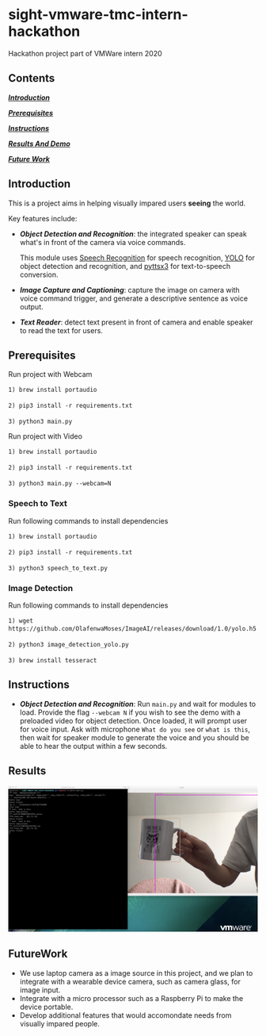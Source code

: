 
# sight-vmware-tmc-intern-hackathon

Hackathon project part of VMWare intern 2020

## Contents

[***Introduction***](https://github.com/SwapnilBhosale/sight-vmware-tmc-intern-hackathon#Introduction)

[***Prerequisites***](https://github.com/SwapnilBhosale/sight-vmware-tmc-intern-hackathon#Prerequisites)

[***Instructions***](https://github.com/SwapnilBhosale/sight-vmware-tmc-intern-hackathon#Instructions)

[***Results And Demo***](https://github.com/SwapnilBhosale/sight-vmware-tmc-intern-hackathon#Results)

[***Future Work***](https://github.com/SwapnilBhosale/sight-vmware-tmc-intern-hackathon#FutureWork)


## Introduction

This is a project aims in helping visually impared users **seeing** the world.

Key features include:

- ***Object Detection and Recognition***: the integrated speaker can speak what's in front of the camera via voice commands.
  
  This module uses [Speech Recognition](https://pypi.org/project/SpeechRecognition) for speech recognition, [YOLO](https://pjreddie.com/darknet/yolo) for object detection and recognition, and [pyttsx3](https://pypi.org/project/pyttsx3) for text-to-speech conversion.

- ***Image Capture and Captioning***: capture the image on camera with voice command trigger, and generate a descriptive sentence as voice output. 

- ***Text Reader***: detect text present in front of camera and enable speaker to read the text for users.

## Prerequisites 

Run project with Webcam

```
1) brew install portaudio

2) pip3 install -r requirements.txt

3) python3 main.py

```


Run project with Video

```
1) brew install portaudio

2) pip3 install -r requirements.txt

3) python3 main.py --webcam=N

```

### Speech to Text

Run following commands to install dependencies

```
1) brew install portaudio

2) pip3 install -r requirements.txt

3) python3 speech_to_text.py

```


### Image Detection

Run following commands to install dependencies

```
1) wget https://github.com/OlafenwaMoses/ImageAI/releases/download/1.0/yolo.h5

2) python3 image_detection_yolo.py

3) brew install tesseract

```

## Instructions

- ***Object Detection and Recognition***: Run `main.py` and wait for modules to load. Provide the flag `--webcam N` if you wish to see the demo with a preloaded video for object detection. Once loaded, it will prompt user for voice input. Ask with microphone `What do you see` or `what is this`, then wait for speaker module to generate the voice and you should be able to hear the output within a few seconds.

## Results

![Object Detection](https://github.com/SwapnilBhosale/sight-vmware-tmc-intern-hackathon/blob/master/demo_data/object_detection.png?raw=true)


## FutureWork

- We use laptop camera as a image source in this project, and we plan to integrate with a wearable device camera, such as camera glass, for image input.
- Integrate with a micro processor such as a Raspberry Pi to make the device portable. 
- Develop additional features that would accomondate needs from visually impared people.

